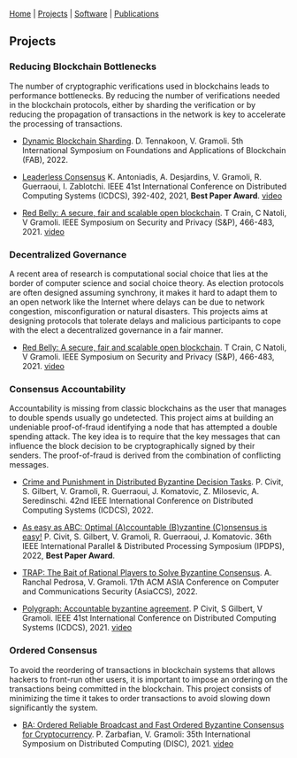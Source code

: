 [Home](index) | [Projects](projects) | [Software](software) | [Publications](publications)

## Projects

### Reducing Blockchain Bottlenecks
The number of cryptographic verifications used in blockchains leads to performance bottlenecks. By reducing 
the number of verifications needed in the blockchain protocols, either by sharding the verification or 
by reducing the propagation of transactions in the network is key to accelerate the processing of transactions.

- [Dynamic Blockchain Sharding](../pubs/FAB22-Sharding.pdf).
D. Tennakoon, V. Gramoli. 
5th International Symposium on Foundations and Applications of Blockchain (FAB), 2022.

- [Leaderless Consensus](../pubs/ICDCS2021-leaderless.pdf)
K. Antoniadis, A. Desjardins, V. Gramoli, R. Guerraoui, I. Zablotchi.
IEEE 41st International Conference on Distributed Computing Systems (ICDCS), 392-402, 2021, **Best Paper Award**. [video](https://youtu.be/gPrdhebjTM0)

- [Red Belly: A secure, fair and scalable open blockchain](../pubs/redbellyblockchain-oakland21.pdf).
T Crain, C Natoli, V Gramoli.
IEEE Symposium on Security and Privacy (S&P), 466-483, 2021. [video](https://www.youtube.com/watch?v=IlIXrqSie9A)


### Decentralized Governance
A recent area of research is computational social choice that lies at the border of computer science and social choice theory.
As election protocols are often designed assuming synchrony, it makes it hard to adapt them to an open network like the Internet 
where delays can be due to network congestion, misconfiguration or natural disasters. This projects aims at designing 
protocols that tolerate delays and malicious participants to cope with the elect a decentralized governance in a fair manner.

- [Red Belly: A secure, fair and scalable open blockchain](../pubs/redbellyblockchain-oakland21.pdf).
T Crain, C Natoli, V Gramoli.
IEEE Symposium on Security and Privacy (S&P), 466-483, 2021. [video](https://www.youtube.com/watch?v=IlIXrqSie9A)


### Consensus Accountability
Accountability is missing from classic blockchains as the user that manages to double spends usually go undetected. This 
project aims at building an undeniable proof-of-fraud identifying a node that has attempted a double spending attack.
The key idea is to require that the key messages that can influence the block decision to be cryptographically signed 
by their senders. The proof-of-fraud is derived from the combination of conflicting messages.

- [Crime and Punishment in Distributed Byzantine
Decision Tasks](../pubs/ICDCS2022.pdf).
P. Civit, S. Gilbert, V. Gramoli, R. Guerraoui, J. Komatovic, Z. Milosevic, A. Seredinschi. 
42nd IEEE International Conference on Distributed Computing Systems (ICDCS), 2022.

- [As easy as ABC: Optimal (A)ccountable
(B)yzantine (C)onsensus is easy!](../pubs/ABC-IPDPS2022)
P. Civit, S. Gilbert, V. Gramoli, R. Guerraoui, J. Komatovic.
36th IEEE International Parallel & Distributed Processing Symposium (IPDPS), 2022, **Best Paper Award**.

- [TRAP: The Bait of Rational Players to Solve Byzantine Consensus](../pubs/TRAP-AsiaCCS2022.pdf).
A. Ranchal Pedrosa, V. Gramoli.
17th ACM ASIA Conference on Computer and Communications Security (AsiaCCS), 2022.

- [Polygraph: Accountable byzantine agreement](https://eprint.iacr.org/2019/587.pdf).
P Civit, S Gilbert, V Gramoli. 
IEEE 41st International Conference on Distributed Computing Systems (ICDCS), 2021. [video](https://www.youtube.com/watch?v=OUPWY9SPV6Q)


### Ordered Consensus
To avoid the reordering of transactions in blockchain systems that allows hackers to front-run other users, 
it is important to impose an ordering on the transactions being committed in the blockchain. This project
consists of minimizing the time it takes to order transactions to avoid slowing down significantly the system.

- [BA: Ordered Reliable Broadcast and Fast Ordered Byzantine Consensus for Cryptocurrency](https://drops.dagstuhl.de/opus/volltexte/2021/14865/pdf/LIPIcs-DISC-2021-63.pdf).
P. Zarbafian, V. Gramoli:
35th International Symposium on Distributed Computing (DISC), 2021. [video](https://youtu.be/DYN1jifeWGY)
